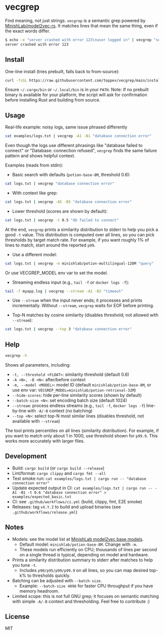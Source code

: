 # vecgrep

Find meaning, not just strings. `vecgrep` is a semantic grep powered by [MinishLab/model2vec-rs](https://github.com/MinishLab/model2vec-rs). It matches lines that mean the same thing, even if the exact words differ.

```bash
$ echo -e "server crashed with error 123\nuser logged in" | vecgrep "server shutdown error"
server crashed with error 123
```

## Install

One-line install (tries prebuilt, falls back to from-source):

```bash
curl -fsSL https://raw.githubusercontent.com/toppev/vecgrep/main/install.sh | bash
```

Ensure `~/.cargo/bin` or `~/.local/bin` is in your `PATH`.
Note: If no prebuilt binary is available for your platform, the script will ask for confirmation before installing Rust and building from source.

## Usage

Real-life example: noisy logs, same issue phrased differently

```bash
cat examples/logs.txt | vecgrep -A1 -B1 "database connection error"
```

Even though the logs use different phrasings like "database failed to connect" or "Database: connection refused", `vecgrep` finds the same failure pattern and shows helpful context.

Examples (reads from stdin):

- Basic search with defaults (`potion-base-8M`, threshold 0.6):

```bash
cat logs.txt | vecgrep "database connection error"
```

- With context like grep:

```bash
cat logs.txt | vecgrep -A5 -B5 "database connection error"
```

- Lower threshold (scores are shown by default):

```bash
cat logs.txt | vecgrep -t 0.5 "db failed to connect"
```

At the end, `vecgrep` prints a similarity distribution to stderr to help you pick a good `-t` value.
This distribution is computed over all lines, so you can pick thresholds by target match rate. For example, if you want roughly 1% of lines to match, start around the reported `p99`.

- Use a different model:

```bash
cat logs.txt | vecgrep -m minishlab/potion-multilingual-128M "query"
```

Or use VECGREP_MODEL env var to set the model.

- Streaming endless input (e.g., `tail -f` or `docker logs -f`):

```bash
tail -f myapp.log | vecgrep --stream -A2 -B2 "timeout"
```
  - Use `--stream` when the input never ends; it processes and prints incrementally. Without `--stream`, `vecgrep` waits for EOF before printing.

- Top-N matches by cosine similarity (disables threshold; not allowed with `--stream`):

```bash
cat logs.txt | vecgrep --top 3 "database connection error"
```

## Help

```bash
vecgrep -h
```

Shows all parameters, including:

- `-t, --threshold <FLOAT>`: similarity threshold (default 0.6)
- `-A <N>, -B <N>`: after/before context
- `-m, --model <MODEL>`: model ID (default `minishlab/potion-base-8M`, or use env var: `VECGREP_MODEL=minishlab/potion-retrieval-32M`)
- `--hide-scores`: hide per-line similarity scores (shown by default)
- `--batch-size <N>`: set encoding batch size (default 1024)
 - `--stream`: process endless streams (e.g., `tail -f`, `docker logs -f`) line-by-line with `-A/-B` context (no batching)
 - `--top <N>`: select top-N most similar lines (disables threshold, not available with `--stream`)

The tool prints percentiles on all lines (similarity distribution). For example, if you want to match only about 1 in 1000, use threshold shown for `p99.9`. This works more accurately with larger files.

## Development

- Build: `cargo build` (or `cargo build --release`)
- Lint/format: `cargo clippy` and `cargo fmt --all`
- Test smoke run: `cat examples/logs.txt | cargo run -- "database connection error"`
- Update expected output in CI: `cat examples/logs.txt | cargo run -- -A1 -B1 -t 0.6 "database connection error" > examples/expected_basic.txt`
- CI: see `.github/workflows/ci.yml` (build, clippy, fmt, E2E smoke)
- Releases: tag `vX.Y.Z` to build and upload binaries (see `.github/workflows/release.yml`)

## Notes

- Models: see the model list at [MinishLab model2vec base models](https://huggingface.co/collections/minishlab/model2vec-base-models-66fd9dd9b7c3b3c0f25ca90e).
  - Default model: `minishlab/potion-base-8M`. Change with `-m`.
  - These models run efficiently on CPU; thousands of lines per second on a single thread is typical, depending on model and hardware.
- Prints a similarity distribution summary to stderr after matches to help you tune `-t`.
  - Includes `p90/p95/p99/p99.9` on all lines, so you can map desired top-k% to thresholds quickly.
- Batching can be adjusted with `--batch-size`.
  - Example: `--batch-size 4096` for faster CPU throughput if you have memory headroom.
- Limited scope: this is not full GNU grep; it focuses on semantic matching with simple `-A/-B` context and thresholding. Feel free to contribute :)

## License

MIT
